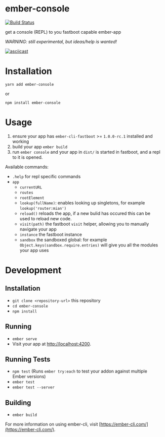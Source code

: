 # ember-console

[![Build Status](https://travis-ci.org/stefanpenner/ember-console.svg?branch=master)](https://travis-ci.org/stefanpenner/ember-console)

get a console (REPL) to you fastboot capable ember-app

*WARNING: still experimental, but ideas/help is wanted!*

[![asciicast](https://asciinema.org/a/4ustg8rdcbc1y38x82b848vt8.png)](https://asciinema.org/a/4ustg8rdcbc1y38x82b848vt8)

# Installation

```
yarn add ember-console
```

or


```
npm install ember-console
```

# Usage

1. ensure your app has `ember-cli-fastboot` >= `1.0.0-rc.1` installed and working
2. build your app `ember build`
3. run `ember console` and your app in `dist/` is started in fastboot, and a repl to it is opened.

Available commands:

* `.help` for repl specific commands
* `app`
  * `currentURL`
  * `routes`
  * `rootElement`
  * `lookup(fullName)`: enables looking up singletons, for example `lookup('router:mian')`
  * `reload()` reloads the app, if a new bulid has occured this can be used to reload new code.
  * `visit(path)` the fastboot `visit` helper, allowing you to manually navigate your app
  * `instance` the fastboot instance
  * `sandbox` the sandboxed global: for example `Object.keys(sandbox.require.entries)` will give you all the modules your app uses

# Development

## Installation

* `git clone <repository-url>` this repository
* `cd ember-console`
* `npm install`

## Running

* `ember serve`
* Visit your app at [http://localhost:4200](http://localhost:4200).

## Running Tests

* `npm test` (Runs `ember try:each` to test your addon against multiple Ember versions)
* `ember test`
* `ember test --server`

## Building

* `ember build`

For more information on using ember-cli, visit [https://ember-cli.com/](https://ember-cli.com/).
